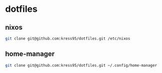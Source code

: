 # dotfiles

## nixos

```bash
git clone git@github.com:kress95/dotfiles.git /etc/nixos
```

## home-manager

```bash
git clone git@github.com:kress95/dotfiles.git ~/.config/home-manager
```

